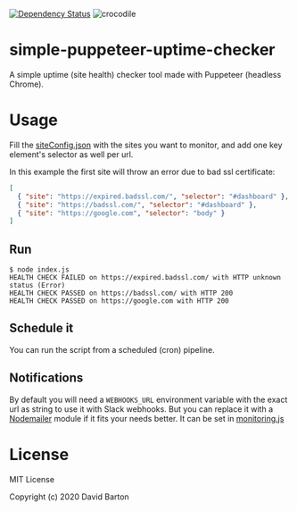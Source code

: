 [![Dependency Status](https://david-dm.org/theDavidBarton/simple-puppeteer-uptime-checker.svg)](https://david-dm.org/theDavidBarton/simple-puppeteer-uptime-checker)
![crocodile](https://img.shields.io/badge/crocodiles_in_the_basement-%F0%9F%90%8A_yes-orange.svg)

# simple-puppeteer-uptime-checker

A simple uptime (site health) checker tool made with Puppeteer (headless Chrome).

# Usage

Fill the [siteConfig.json](./siteConfig.json) with the sites you want to monitor, and add one key element's selector as well per url.

In this example the first site will throw an error due to bad ssl certificate:

```json
[
  { "site": "https://expired.badssl.com/", "selector": "#dashboard" },
  { "site": "https://badssl.com/", "selector": "#dashboard" },
  { "site": "https://google.com", "selector": "body" }
]
```

## Run

```
$ node index.js
HEALTH CHECK FAILED on https://expired.badssl.com/ with HTTP unknown status (Error)
HEALTH CHECK PASSED on https://badssl.com/ with HTTP 200
HEALTH CHECK PASSED on https://google.com with HTTP 200
```

## Schedule it

You can run the script from a scheduled (cron) pipeline.

## Notifications

By default you will need a `WEBHOOKS_URL` environment variable with the exact url as string to use it with Slack webhooks. But you can replace it with a [Nodemailer](https://nodemailer.com/about/) module if it fits your needs better. It can be set in [monitoring.js](./monitoring.js)

# License

MIT License

Copyright (c) 2020 David Barton
